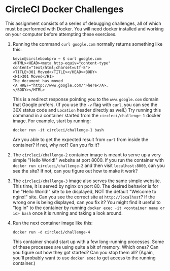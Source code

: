 # CircleCI Docker Challenges

This assignment consists of a series of debugging challenges, all of which must be performed with Docker. You will need docker installed and working on your computer before attempting these exercises.

1. Running the command `curl google.com` normally returns something like this:
    ```
    kevin@circlebookpro ~ $ curl google.com
    <HTML><HEAD><meta http-equiv="content-type" content="text/html;charset=utf-8">
    <TITLE>301 Moved</TITLE></HEAD><BODY>
    <H1>301 Moved</H1>
    The document has moved
    <A HREF="http://www.google.com/">here</A>.
    </BODY></HTML>
    ```
    This is a redirect response pointing you to the `www.google.com` domain that Google prefers. (If you use the `-v` flag with `curl`, you can see the 30X status code and `Location` header directly as well.) Try running this command in a container started from the `circleci/challenge-1` docker image. For example, start by running:
    ```
    docker run -it circleci/challenge-1 bash
    ```
    Are you able to get the expected result from `curl` from inside the container? If not, why not? Can you fix it?

2. The `circleci/challenge-2` container image is meant to serve up a very simple "Hello World!" website at port 8000. If you run the container with `docker run circleci/challenge-2` and then visit `localhost:8000`, can you see the site? If not, can you figure out how to make it work?

3. The `circleci/challenge-3` image also serves the same simple website. This time, it is served by nginx on port 80. The desired behavior is for the "Hello World!" site to be displayed, NOT the default "Welcome to nginx!" site. Can you see the correct site at `http://localhost`? If the wrong one is being displayed, can you fix it? You might find it useful to "log in" to the container by running `docker exec -it <container name or id> bash` once it is running and taking a look around.

4. Run the next container image like this:
    ```
    docker run -d circleci/challenge-4
    ```
    This container should start up with a few long-running processes. Some of these processes are using quite a bit of memory. Which ones? Can you figure out how they got started? Can you stop them all? (Again, you'll probably want to use `docker exec` to get access to the running container.)